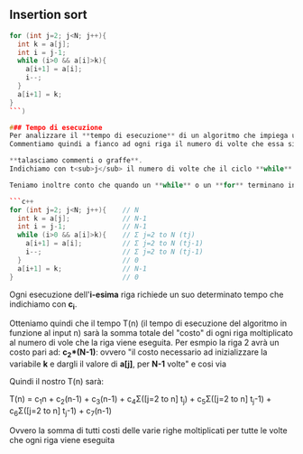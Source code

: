 
## Insertion sort
```c++
for (int j=2; j<N; j++){
  int k = a[j];
  int i = j-1;
  while (i>0 && a[i]>k){
    a[i+1] = a[i];
    i--;
  }
  a[i+1] = k;		
}
```)

### Tempo di esecuzione
Per analizzare il **tempo di esecuzione** di un algoritmo che impiega un tempo variabile a seconda del array di input (array lungo o corto, gia quasi ordinato o completamente disordinato ecc.) partiamo dal analizzare quante volte ogni riga si ripeterà.
Commentiamo quindi a fianco ad ogni riga il numero di volte che essa si ripeterà (utilizzando il nome delle variabili che cambiano in base al imput).

**talasciamo commenti o graffe**.
Indichiamo con t<sub>j</sub> il numero di volte che il ciclo **while** (della riga 4) viene eseguito per quel valore di j.

Teniamo inoltre conto che quando un **while** o un **for** terminano in modo "consueto" (ovvero come stabilito dal test all'inizio del ciclo), il test viene eseguito una volta in più del corpo del ciclo (quindi fino a che j<N (riga 1) non risulta falso continuo il corpo del **for** ma controllerò se j<N una volta in più delle volte che eseguo il suo interno perche mi darà **false** e quindi non eseguirò il corpo)

```c++
for (int j=2; j<N; j++){    // N
  int k = a[j];             // N-1
  int i = j-1;              // N-1
  while (i>0 && a[i]>k){    // Σ j=2 to N (tj)
    a[i+1] = a[i];          // Σ j=2 to N (tj-1)
    i--;                    // Σ j=2 to N (tj-1)
  }                         // 0
  a[i+1] = k;               // N-1
}                           // 0
```
Ogni esecuzione dell'**i-esima** riga richiede un suo determinato tempo che indichiamo con **c<sub>i</sub>**.

Otteniamo quindi che il tempo T(n) (il tempo di esecuzione del algoritmo in funzione al input n) sarà la somma totale del "costo" di ogni riga moltiplicato al numero di vole che la riga viene eseguita. Per esmpio la riga 2 avrà un costo pari ad:
**c<sub>2</sub>*(N-1)**: ovvero "il costo necessario ad inizializzare la variabile **k** e dargli il valore di **a[j]**, per **N-1** volte" e cosi via

Quindi il nostro T(n) sarà:

T(n) =
  c<sub>1</sub>n
    +
  c<sub>2</sub>(n-1)
    +
  c<sub>3</sub>(n-1)
    +
  c<sub>4</sub>Σ([j=2 to n] t<sub>j</sub>)
    +
  c<sub>5</sub>Σ([j=2 to n] t<sub>j</sub>-1)
    +
  c<sub>6</sub>Σ([j=2 to n] t<sub>j</sub>-1)
    +
  c<sub>7</sub>(n-1)

  Ovvero la somma di tutti costi delle varie righe moltiplicati per tutte le volte che ogni riga viene eseguita
